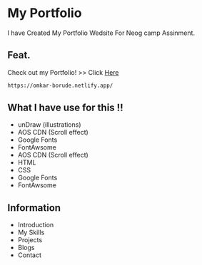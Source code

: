 # My Portfolio

I have Created My Portfolio Wedsite For Neog camp Assinment.

## Feat.
Check out my Portfolio! >> Click  [Here](https://omkar-borude.netlify.app/)

```bash
https://omkar-borude.netlify.app/
```

## What  I have use for this !!
* unDraw (illustrations)
* AOS CDN (Scroll effect)
* Google Fonts
* FontAwsome 
* AOS CDN (Scroll effect)
* HTML 
* CSS 
* Google Fonts
* FontAwsome 

## Information
* Introduction 
* My Skills
* Projects 
* Blogs
* Contact 
